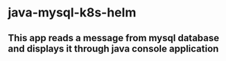 # java-mysql-k8s-helm
## This app reads a message from mysql database and displays it through java console application
